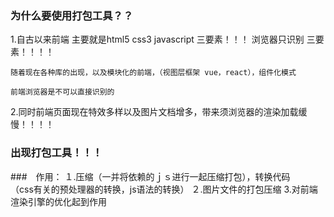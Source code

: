 ### 为什么要使用打包工具？？

1.自古以来前端 主要就是html5 css3 javascript 三要素！！！
    浏览器只识别 三要素！！！！

    随着现在各种库的出现，以及模块化的前端，（视图层框架 vue，react），组件化模式

    前端浏览器是不可以直接识别的

2.同时前端页面现在特效多样以及图片文档增多，带来须浏览器的渲染加载缓慢！！！！

### 出现打包工具！！！

###　作用：
    １.压缩（一并将依赖的ｊｓ进行一起压缩打包），转换代码　　（css有关的预处理器的转换，js语法的转换）
    ２.图片文件的打包压缩 
    3.对前端渲染引擎的优化起到作用